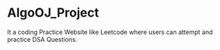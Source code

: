 # AlgoOJ_Project
It a coding Practice Website like Leetcode where users can attempt and practice DSA Questions.

